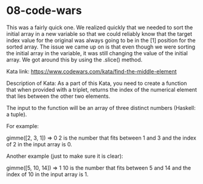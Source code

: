 # 08-code-wars

This was a fairly quick one. We realized quickly that we needed to sort the initial array in a new variable so that we could reliably know that the target index value for the original was always going to be in the [1] position for the sorted array. The issue we came up on is that even though we were sorting the initial array in the variable, it was still changing the value of the initial array. We got around this by using the .slice() method.

Kata link: https://www.codewars.com/kata/find-the-middle-element

Description of Kata: As a part of this Kata, you need to create a function that when provided with a triplet, returns the index of the numerical element that lies between the other two elements.

The input to the function will be an array of three distinct numbers (Haskell: a tuple).

For example:

gimme([2, 3, 1]) => 0
2 is the number that fits between 1 and 3 and the index of 2 in the input array is 0.

Another example (just to make sure it is clear):

gimme([5, 10, 14]) => 1
10 is the number that fits between 5 and 14 and the index of 10 in the input array is 1.